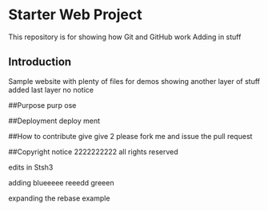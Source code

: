 # Starter Web Project

This repository is for showing how Git and GitHub work
Adding in stuff

## Introduction

Sample website with plenty of files for demos
showing another layer of stuff added
last layer no notice 

##Purpose
purp
ose


##Deployment
deploy
ment

##How to contribute
give
give 2
please fork me and issue the pull request

##Copyright
notice
2222222222
all rights reserved


edits in Stsh3






adding blueeeee reeedd greeen

expanding the rebase example



